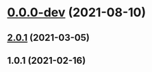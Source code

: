 # [0.0.0-dev](https://github.com/AlexRogalskiy/charts/compare/v2.0.1...v0.0.0-dev) (2021-08-10)



## [2.0.1](https://github.com/AlexRogalskiy/charts/compare/2.0.1...v2.0.1) (2021-03-05)



## 1.0.1 (2021-02-16)



